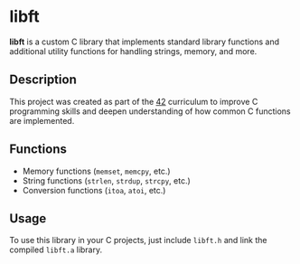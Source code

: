 # libft

**libft** is a custom C library that implements standard library functions and additional utility functions for handling strings, memory, and more.

## Description

This project was created as part of the [42](https://www.42.fr/en/) curriculum to improve C programming skills and deepen understanding of how common C functions are implemented.

## Functions

- Memory functions (`memset`, `memcpy`, etc.)
- String functions (`strlen`, `strdup`, `strcpy`, etc.)
- Conversion functions (`itoa`, `atoi`, etc.)

## Usage

To use this library in your C projects, just include `libft.h` and link the compiled `libft.a` library.
